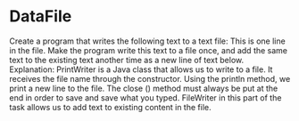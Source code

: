 # DataFile
Create a program that writes the following text to a text file: This is one line in the file. Make the program write this text to a file once, and add the same text to the existing text another time as a new line of text below. Explanation: PrintWriter is a Java class that allows us to write to a file. It receives the file name through the constructor. Using the println method, we print a new line to the file. The close () method must always be put at the end in order to save and save what you typed. FileWriter in this part of the task allows us to add text to existing content in the file.
